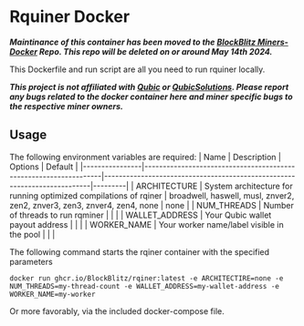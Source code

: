 # Rquiner Docker

***Maintinance of this container has been moved to the [BlockBlitz Miners-Docker](https://github.com/BlockBlitz/miners-docker) Repo. This repo will be deleted on or around May 14th 2024.***

This Dockerfile and run script are all you need to run rquiner locally.

***This project is not affiliated with [Qubic](http://discord.gg/qubic) or [QubicSolutions](https://qubic.solutions/). Please report any bugs related to the docker container here and miner specific bugs to the respective miner owners.***

## Usage

The following environment variables are required:
| Name           | Description                                                      | Options                                                                  | Default |
|----------------|------------------------------------------------------------------|--------------------------------------------------------------------------|---------|
| ARCHITECTURE   | System architecture for running optimized compilations of rqiner | broadwell, haswell, musl, znver2, zen2, znver3, zen3, znver4, zen4, none | none    |
| NUM_THREADS    | Number of threads to run rqminer                                 |                                                                          |         |
| WALLET_ADDRESS | Your Qubic wallet payout address                                 |                                                                          |         |
| WORKER_NAME    | Your worker name/label visible in the pool                       |                                                                          |         | 

The following command starts the rqiner container with the specified parameters

`docker run ghcr.io/BlockBlitz/rqiner:latest -e ARCHITECTIRE=none -e NUM_THREADS=my-thread-count -e WALLET_ADDRESS=my-wallet-address -e WORKER_NAME=my-worker`

Or more favorably, via the included docker-compose file.

